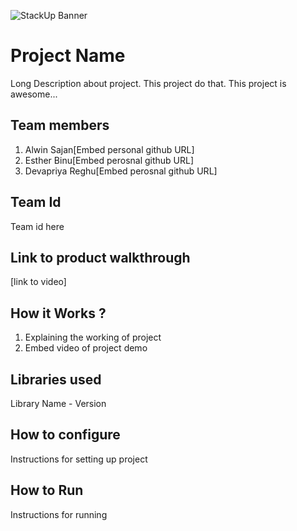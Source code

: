 ![StackUp Banner](https://tinkerhub.frappe.cloud/files/stackup%20banner.jpeg)


# Project Name
Long Description about project. This project do that. This project is awesome...
## Team members
1. Alwin Sajan[Embed personal github URL]
2. Esther Binu[Embed perosnal github URL]
3. Devapriya Reghu[Embed perosnal github URL]
## Team Id
Team id here
## Link to product walkthrough
[link to video]
## How it Works ?
1. Explaining the working of project
2. Embed video of project demo
## Libraries used
Library Name - Version
## How to configure
Instructions for setting up project
## How to Run
Instructions for running
